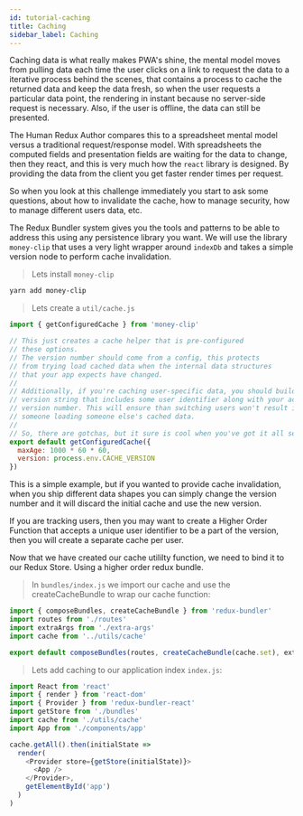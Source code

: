 ```yaml
---
id: tutorial-caching
title: Caching
sidebar_label: Caching
---
```


Caching data is what really makes PWA's shine, the mental model moves from pulling data each time the user clicks on a link to request the data to a iterative process behind the scenes, that contains a process to cache the returned data and keep the data fresh, so when the user requests a particular data point, the rendering in instant because no server-side request is necessary. Also, if the user is offline, the data can still be presented.

The Human Redux Author compares this to a spreadsheet mental model versus a traditional request/response model. With spreadsheets the computed fields and presentation fields are waiting for the data to change, then they react, and this is very much how the `react` library is designed. By providing the data from the client you get faster render times per request.

So when you look at this challenge immediately you start to ask some questions, about how to invalidate the cache, how to manage security, how to manage different users data, etc.

The Redux Bundler system gives you the tools and patterns to be able to address this using any persistence library you want. We will use the library `money-clip` that uses a very light wrapper around `indexDb` and takes a simple version node to perform cache invalidation.

> Lets install `money-clip`

```sh
yarn add money-clip
```

> Lets create a `util/cache.js`

```js
import { getConfiguredCache } from 'money-clip'

// This just creates a cache helper that is pre-configured
// these options.
// The version number should come from a config, this protects
// from trying load cached data when the internal data structures
// that your app expects have changed.
//
// Additionally, if you're caching user-specific data, you should build a
// version string that includes some user identifier along with your actual
// version number. This will ensure than switching users won't result in
// someone loading someone else's cached data.
//
// So, there are gotchas, but it sure is cool when you've got it all set up.
export default getConfiguredCache({
  maxAge: 1000 * 60 * 60,
  version: process.env.CACHE_VERSION
})
```

This is a simple example, but if you wanted to provide cache invalidation, when you ship different data shapes you can simply change the version number and it will discard the initial cache and use the new version.

If you are tracking users, then you may want to create a Higher Order Function that accepts a unique user identifier to be a part of the version, then you will create a separate cache per user.

Now that we have created our cache utililty function, we need to bind it to our Redux Store. Using a higher order redux bundle.

> In `bundles/index.js` we import our cache and use the createCacheBundle to wrap our cache function:

```js
import { composeBundles, createCacheBundle } from 'redux-bundler'
import routes from './routes'
import extraArgs from './extra-args'
import cache from '../utils/cache'

export default composeBundles(routes, createCacheBundle(cache.set), extraArgs)
```

> Lets add caching to our application index `index.js`:

```js
import React from 'react'
import { render } from 'react-dom'
import { Provider } from 'redux-bundler-react'
import getStore from './bundles'
import cache from './utils/cache'
import App from './components/app'

cache.getAll().then(initialState =>
  render(
    <Provider store={getStore(initialState)}>
      <App />
    </Provider>,
    getElementById('app')
  )
)
```

